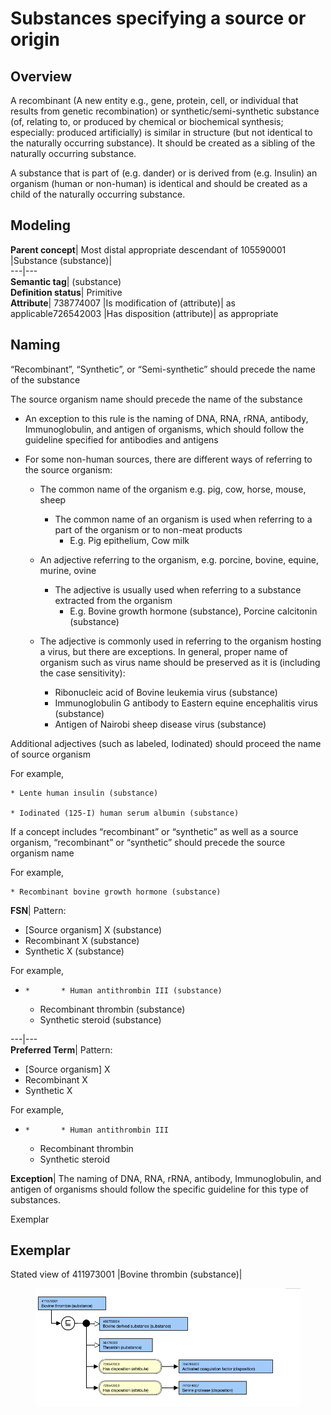 # Substances specifying a source or origin

## Overview

A recombinant (A new entity e.g., gene, protein, cell, or individual that results from genetic recombination) or synthetic/semi-synthetic substance (of, relating to, or produced by chemical or biochemical synthesis; especially: produced artificially) is similar in structure (but not identical to the naturally occurring substance). It should be created as a sibling of the naturally occurring substance.

A substance that is part of (e.g. dander) or is derived from (e.g. Insulin) an organism (human or non-human) is identical and should be created as a child of the naturally occurring substance.

## Modeling

**Parent concept**|  Most distal appropriate descendant of 105590001 |Substance (substance)|  
---|---  
**Semantic tag**| (substance)  
**Definition status**|  Primitive  
**Attribute**|  738774007 |Is modification of (attribute)| as applicable726542003 |Has disposition (attribute)| as appropriate  
  
## Naming

“Recombinant”, “Synthetic”, or “Semi-synthetic” should precede the name of the substance

The source organism name should precede the name of the substance

  * An exception to this rule is the naming of DNA, RNA, rRNA, antibody, Immunoglobulin, and antigen of organisms, which should follow the guideline specified for antibodies and antigens

  * For some non-human sources, there are different ways of referring to the source organism:

    * The common name of the organism e.g. pig, cow, horse, mouse, sheep

      * The common name of an organism is used when referring to a part of the organism or to non-meat products
        * E.g. Pig epithelium, Cow milk
    * An adjective referring to the organism, e.g. porcine, bovine, equine, murine, ovine

      * The adjective is usually used when referring to a substance extracted from the organism
        * E.g. Bovine growth hormone (substance), Porcine calcitonin (substance)
    * The adjective is commonly used in referring to the organism hosting a virus, but there are exceptions. In general, proper name of organism such as virus name should be preserved as it is (including the case sensitivity):
      * Ribonucleic acid of Bovine leukemia virus (substance)
      * Immunoglobulin G antibody to Eastern equine encephalitis virus (substance)
      * Antigen of Nairobi sheep disease virus (substance)

Additional adjectives (such as labeled, Iodinated) should proceed the name of source organism

For example,

    * Lente human insulin (substance)

    * Iodinated (125-I) human serum albumin (substance)

If a concept includes “recombinant” or “synthetic” as well as a source organism, “recombinant” or “synthetic” should precede the source organism name

For example,

    * Recombinant bovine growth hormone (substance)

**FSN**|  Pattern:

  * [Source organism] X (substance)
  * Recombinant X (substance)
  * Synthetic X (substance)

For example,

  *     *       * Human antithrombin III (substance)
      * Recombinant thrombin (substance)
      * Synthetic steroid (substance) 

  
---|---  
**Preferred Term**|  Pattern:

  * [Source organism] X
  * Recombinant X
  * Synthetic X

For example,

  *     *       * Human antithrombin III
      * Recombinant thrombin
      * Synthetic steroid

  
**Exception**|  The naming of DNA, RNA, rRNA, antibody, Immunoglobulin, and antigen of organisms should follow the specific guideline for this type of substances.  
  
Exemplar

## Exemplar

Stated view of 411973001 |Bovine thrombin (substance)|

<figure><img src="images/174691625.png" alt="" title=""></figure>

  

  

  

  

